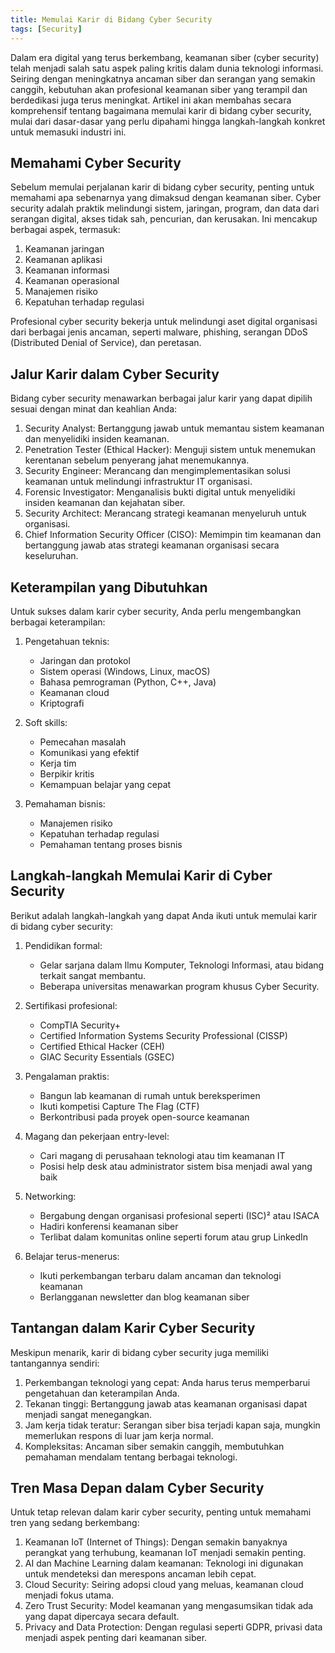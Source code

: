 ```yaml
---
title: Memulai Karir di Bidang Cyber Security
tags: [Security]
---
```

Dalam era digital yang terus berkembang, keamanan siber (cyber security) telah menjadi salah satu aspek paling kritis dalam dunia teknologi informasi. Seiring dengan meningkatnya ancaman siber dan serangan yang semakin canggih, kebutuhan akan profesional keamanan siber yang terampil dan berdedikasi juga terus meningkat. Artikel ini akan membahas secara komprehensif tentang bagaimana memulai karir di bidang cyber security, mulai dari dasar-dasar yang perlu dipahami hingga langkah-langkah konkret untuk memasuki industri ini.

## Memahami Cyber Security

Sebelum memulai perjalanan karir di bidang cyber security, penting untuk memahami apa sebenarnya yang dimaksud dengan keamanan siber. Cyber security adalah praktik melindungi sistem, jaringan, program, dan data dari serangan digital, akses tidak sah, pencurian, dan kerusakan. Ini mencakup berbagai aspek, termasuk:

1. Keamanan jaringan
2. Keamanan aplikasi
3. Keamanan informasi
4. Keamanan operasional
5. Manajemen risiko
6. Kepatuhan terhadap regulasi

Profesional cyber security bekerja untuk melindungi aset digital organisasi dari berbagai jenis ancaman, seperti malware, phishing, serangan DDoS (Distributed Denial of Service), dan peretasan.

## Jalur Karir dalam Cyber Security

Bidang cyber security menawarkan berbagai jalur karir yang dapat dipilih sesuai dengan minat dan keahlian Anda:

1. Security Analyst: Bertanggung jawab untuk memantau sistem keamanan dan menyelidiki insiden keamanan.
2. Penetration Tester (Ethical Hacker): Menguji sistem untuk menemukan kerentanan sebelum penyerang jahat menemukannya.
3. Security Engineer: Merancang dan mengimplementasikan solusi keamanan untuk melindungi infrastruktur IT organisasi.
4. Forensic Investigator: Menganalisis bukti digital untuk menyelidiki insiden keamanan dan kejahatan siber.
5. Security Architect: Merancang strategi keamanan menyeluruh untuk organisasi.
6. Chief Information Security Officer (CISO): Memimpin tim keamanan dan bertanggung jawab atas strategi keamanan organisasi secara keseluruhan.

## Keterampilan yang Dibutuhkan

Untuk sukses dalam karir cyber security, Anda perlu mengembangkan berbagai keterampilan:

1. Pengetahuan teknis:
   - Jaringan dan protokol
   - Sistem operasi (Windows, Linux, macOS)
   - Bahasa pemrograman (Python, C++, Java)
   - Keamanan cloud
   - Kriptografi

2. Soft skills:
   - Pemecahan masalah
   - Komunikasi yang efektif
   - Kerja tim
   - Berpikir kritis
   - Kemampuan belajar yang cepat

3. Pemahaman bisnis:
   - Manajemen risiko
   - Kepatuhan terhadap regulasi
   - Pemahaman tentang proses bisnis

## Langkah-langkah Memulai Karir di Cyber Security

Berikut adalah langkah-langkah yang dapat Anda ikuti untuk memulai karir di bidang cyber security:

1. Pendidikan formal:
   - Gelar sarjana dalam Ilmu Komputer, Teknologi Informasi, atau bidang terkait sangat membantu.
   - Beberapa universitas menawarkan program khusus Cyber Security.

2. Sertifikasi profesional:
   - CompTIA Security+
   - Certified Information Systems Security Professional (CISSP)
   - Certified Ethical Hacker (CEH)
   - GIAC Security Essentials (GSEC)

3. Pengalaman praktis:
   - Bangun lab keamanan di rumah untuk bereksperimen
   - Ikuti kompetisi Capture The Flag (CTF)
   - Berkontribusi pada proyek open-source keamanan

4. Magang dan pekerjaan entry-level:
   - Cari magang di perusahaan teknologi atau tim keamanan IT
   - Posisi help desk atau administrator sistem bisa menjadi awal yang baik

5. Networking:
   - Bergabung dengan organisasi profesional seperti (ISC)² atau ISACA
   - Hadiri konferensi keamanan siber
   - Terlibat dalam komunitas online seperti forum atau grup LinkedIn

6. Belajar terus-menerus:
   - Ikuti perkembangan terbaru dalam ancaman dan teknologi keamanan
   - Berlangganan newsletter dan blog keamanan siber

## Tantangan dalam Karir Cyber Security

Meskipun menarik, karir di bidang cyber security juga memiliki tantangannya sendiri:

1. Perkembangan teknologi yang cepat: Anda harus terus memperbarui pengetahuan dan keterampilan Anda.
2. Tekanan tinggi: Bertanggung jawab atas keamanan organisasi dapat menjadi sangat menegangkan.
3. Jam kerja tidak teratur: Serangan siber bisa terjadi kapan saja, mungkin memerlukan respons di luar jam kerja normal.
4. Kompleksitas: Ancaman siber semakin canggih, membutuhkan pemahaman mendalam tentang berbagai teknologi.

## Tren Masa Depan dalam Cyber Security

Untuk tetap relevan dalam karir cyber security, penting untuk memahami tren yang sedang berkembang:

1. Keamanan IoT (Internet of Things): Dengan semakin banyaknya perangkat yang terhubung, keamanan IoT menjadi semakin penting.
2. AI dan Machine Learning dalam keamanan: Teknologi ini digunakan untuk mendeteksi dan merespons ancaman lebih cepat.
3. Cloud Security: Seiring adopsi cloud yang meluas, keamanan cloud menjadi fokus utama.
4. Zero Trust Security: Model keamanan yang mengasumsikan tidak ada yang dapat dipercaya secara default.
5. Privacy and Data Protection: Dengan regulasi seperti GDPR, privasi data menjadi aspek penting dari keamanan siber.
